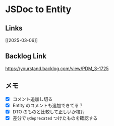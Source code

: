 # JSDoc to Entity

## Links

[[2025-03-06]]

## Backlog Link

https://yourstand.backlog.com/view/PDM_S-1725

## メモ

- [x] コメント追加し切る
- [x] Entity のコメントも追加できてる？
- [x] DTO のものと比較して正しいか検討
- [x] 差分で `@deprecated` つけたものを確認する
